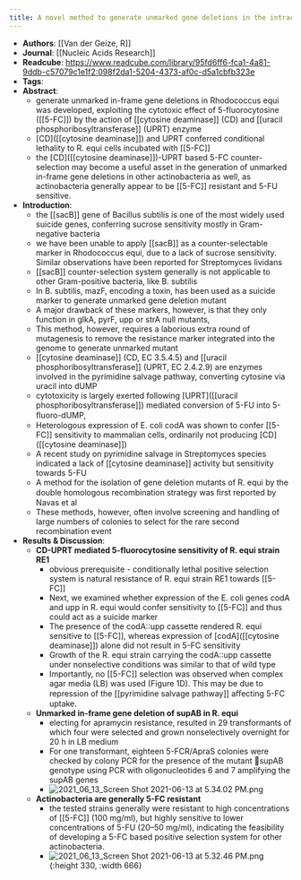 ```yaml
---
title: A novel method to generate unmarked gene deletions in the intracellular pathogen Rhodococcus equi using 5-fluorocytosine conditional lethality
---
```


- **Authors**: [[Van der Geize, R]]
- **Journal**: [[Nucleic Acids Research]]
- **Readcube**: https://www.readcube.com/library/95fd6ff6-fca1-4a81-9ddb-c57079c1e1f2:098f2da1-5204-4373-af0c-d5a1cbfb323e
- **Tags**:
- **Abstract**:
	- generate unmarked in-frame gene deletions in Rhodococcus equi was developed, exploiting the cytotoxic effect of 5-fluorocytosine ([[5-FC]]) by the action of [[cytosine deaminase]] (CD) and [[uracil phosphoribosyltransferase]] (UPRT) enzyme
	- [CD]([[cytosine deaminase]]) and UPRT conferred conditional lethality to R. equi cells incubated with [[5-FC]]
	- the [CD]([[cytosine deaminase]])-UPRT based 5-FC counter-selection may become a useful asset in the generation of unmarked in-frame gene deletions in other actinobacteria as well, as actinobacteria generally appear to be [[5-FC]] resistant and 5-FU sensitive.
- **Introduction**:
	- the [[sacB]] gene of Bacillus subtilis is one of the most widely used suicide genes, conferring sucrose sensitivity mostly in Gram-negative bacteria
	- we have been unable to apply [[sacB]] as a counter-selectable marker in Rhodococcus equi, due to a lack of sucrose sensitivity. Similar observations have been reported for Streptomyces lividans
	- [[sacB]] counter-selection system generally is not applicable to other Gram-positive bacteria, like B. subtilis
	- In B. subtilis, mazF, encoding a toxin, has been used as a suicide marker to generate unmarked gene deletion mutant
	- A major drawback of these markers, however, is that they only function in glkA, pyrF, upp or strA null mutants,
	- This method, however, requires a laborious extra round of mutagenesis to remove the resistance marker integrated into the genome to generate unmarked mutant
	- [[cytosine deaminase]] (CD, EC 3.5.4.5) and [[uracil phosphoribosyltransferase]] (UPRT, EC 2.4.2.9) are enzymes involved in the pyrimidine salvage pathway, converting cytosine via uracil into dUMP
	- cytotoxicity is largely exerted following [UPRT]([[uracil phosphoribosyltransferase]]) mediated conversion of 5-FU into 5-ﬂuoro-dUMP,
	- Heterologous expression of E. coli codA was shown to confer [[5-FC]] sensitivity to mammalian cells, ordinarily not producing [CD]([[cytosine deaminase]])
	- A recent study on pyrimidine salvage in Streptomyces species indicated a lack of [[cytosine deaminase]] activity but sensitivity towards 5-FU
	- A method for the isolation of gene deletion mutants of R. equi by the double homologous recombination strategy was ﬁrst reported by Navas et al
	- These methods, however, often involve screening and handling of large numbers of colonies to select for the rare second recombination event
- **Results & Discussion**:
	- **CD-UPRT mediated 5-fluorocytosine sensitivity of R. equi strain RE1**
		- obvious prerequisite - conditionally lethal positive selection system is natural resistance of R. equi strain RE1 towards [[5-FC]]
		- Next, we examined whether expression of the E. coli genes codA and upp in R. equi would confer sensitivity to [[5-FC]] and thus could act as a suicide marker
		- The presence of the codA::upp cassette rendered R. equi sensitive to [[5-FC]], whereas expression of [codA]([[cytosine deaminase]]) alone did not result in 5-FC sensitivity
		- Growth of the R. equi strain carrying the codA::upp cassette under nonselective conditions was similar to that of wild type
		- Importantly, no [[5-FC]] selection was observed when complex agar media (LB) was used (Figure 1D). This may be due to repression of the [[pyrimidine salvage pathway]] aﬀecting 5-FC uptake.
	- **Unmarked in-frame gene deletion of supAB in R. equi**
		- electing for apramycin resistance, resulted in 29 transformants of which four were selected and grown nonselectively overnight for 20 h in LB medium
		- For one transformant, eighteen 5-FCR/ApraS colonies were checked by colony PCR for the presence of the mutant supAB genotype using PCR with oligonucleotides 6 and 7 amplifying the supAB genes
		- ![2021_06_13_Screen Shot 2021-06-13 at 5.34.02 PM.png](https://cdn.logseq.com/%2Fc8c9845b-a7fd-4de7-86cd-c4be3d715694d3c0688b-6152-4df2-9f46-73603d7f817f2021_06_13_Screen%20Shot%202021-06-13%20at%205.34.02%20PM.png?Expires=4777230857&Signature=Ic9VNLzb842mWwobpjtsPrBEbWEQUTz8X9khs~zDnuupLTQprQyH0ZU2GiJVxbR2OGViLHatDKA0zefudIfeNVoaJPP1OILlfcFSaoBBx~0OqO41KM3SDcbUegtXqvuLIn46ROkfbZkazoK5WDxA~8lxqpHmc2vKthsCIeutzIrXbwTU1Wqnq56GEHax8ztIpZ479GjVASNDG1tF53DhpbhSeMMs4NXAitAhjBWMMcmhrkX1Vq9XmYP3Va-g0YSzrUNPv3fzKnPhuFKAOde7eJh3le79patG2TELuOT-gjSCgH-HeUOxWeXAkx~3bj31nLkA4EMjP2ZiErvbfhcKsg__&Key-Pair-Id=APKAJE5CCD6X7MP6PTEA)
	- **Actinobacteria are generally 5-FC resistant**
		- the tested strains generally were resistant to high concentrations of [[5-FC]] (100 mg/ml), but highly sensitive to lower concentrations of 5-FU (20–50 mg/ml), indicating the feasibility of developing a 5-FC based positive selection system for other actinobacteria.
		- ![2021_06_13_Screen Shot 2021-06-13 at 5.32.46 PM.png](https://cdn.logseq.com/%2Fc8c9845b-a7fd-4de7-86cd-c4be3d715694eeef9254-541a-427e-8080-f6929a5e98d32021_06_13_Screen%20Shot%202021-06-13%20at%205.32.46%20PM.png?Expires=4777230785&Signature=YMdO57ReavXXOj1WXZ45lGzN5cU~UrUaIqEyeHZKNv3OH9hMrdAWRBKx8XvbBd34aT1WAskffGrnlYOijSB78nREN-jDO42pQWBXQ18k3WewYZ7yHr~-8FrrMaBUFJ2XD7YZqSJsm2Ft1TY8aycsNaSMJuQwNimIRE72Ed4N6iZzAj63l15sVHAF5uhMbFslvPTNfnM8fSQJ6rjqNQOdFakfm~z2xTUnZIoHeFVq2g-edxHcMQKCL9dRjAsY4fx~1PMfMDu5xOG47mJnPtRJbQUtxE8w18uJ5L7kqcoi0Pvr9~eojLo-DpfwPbqny44izcaE4-NnxDvUPZ22PbVfRg__&Key-Pair-Id=APKAJE5CCD6X7MP6PTEA){:height 330, :width 666}